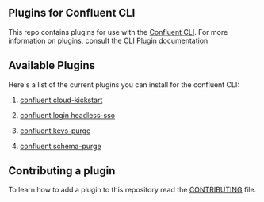 ## Plugins for Confluent CLI

This repo contains plugins for use with
the [Confluent CLI](https://docs.confluent.io/confluent-cli/current/overview.html). For more information on plugins, consult the [CLI Plugin documentation](https://docs.confluent.io/confluent-cli/current/plugins.html)


## Available Plugins


Here's a list of the current plugins you can install for the confluent CLI:

1. [confluent cloud-kickstart](confluent-cloud_kickstart/README.md)

2. [confluent login headless-sso](confluent-login-headless_sso/README.md)

3. [confluent keys-purge](confluent-keys_purge/README.md)

4. [confluent schema-purge](schema-purge/README.md)



## Contributing a plugin

To learn how to add a plugin to this repository read the [CONTRIBUTING](CONTRIBUTING.md) file.